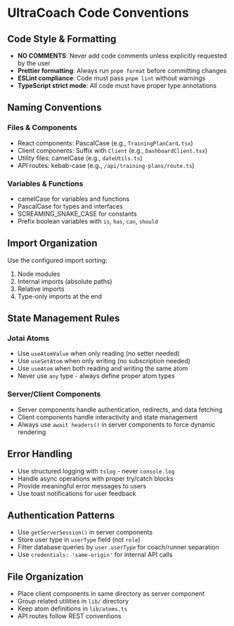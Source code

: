 # UltraCoach Code Conventions

## Code Style & Formatting

- **NO COMMENTS**: Never add code comments unless explicitly requested by the user
- **Prettier formatting**: Always run `pnpm format` before committing changes
- **ESLint compliance**: Code must pass `pnpm lint` without warnings
- **TypeScript strict mode**: All code must have proper type annotations

## Naming Conventions

### Files & Components

- React components: PascalCase (e.g., `TrainingPlanCard.tsx`)
- Client components: Suffix with `Client` (e.g., `DashboardClient.tsx`)
- Utility files: camelCase (e.g., `dateUtils.ts`)
- API routes: kebab-case (e.g., `/api/training-plans/route.ts`)

### Variables & Functions

- camelCase for variables and functions
- PascalCase for types and interfaces
- SCREAMING_SNAKE_CASE for constants
- Prefix boolean variables with `is`, `has`, `can`, `should`

## Import Organization

Use the configured import sorting:

1. Node modules
2. Internal imports (absolute paths)
3. Relative imports
4. Type-only imports at the end

## State Management Rules

### Jotai Atoms

- Use `useAtomValue` when only reading (no setter needed)
- Use `useSetAtom` when only writing (no subscription needed)
- Use `useAtom` when both reading and writing the same atom
- Never use `any` type - always define proper atom types

### Server/Client Components

- Server components handle authentication, redirects, and data fetching
- Client components handle interactivity and state management
- Always use `await headers()` in server components to force dynamic rendering

## Error Handling

- Use structured logging with `tslog` - never `console.log`
- Handle async operations with proper try/catch blocks
- Provide meaningful error messages to users
- Use toast notifications for user feedback

## Authentication Patterns

- Use `getServerSession()` in server components
- Store user type in `userType` field (not `role`)
- Filter database queries by `user.userType` for coach/runner separation
- Use `credentials: 'same-origin'` for internal API calls

## File Organization

- Place client components in same directory as server component
- Group related utilities in `lib/` directory
- Keep atom definitions in `lib/atoms.ts`
- API routes follow REST conventions
